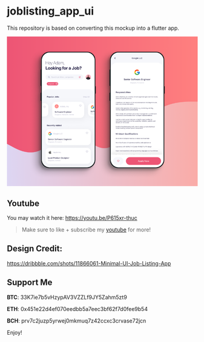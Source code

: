 # joblisting_app_ui

This repository is based on converting this mockup into a flutter app.

![job lising app](assets/images/thumbnail.png?raw=true)

## Youtube
You may watch it here: https://youtu.be/P615xr-thuc
>Make sure to like + subscribe my [youtube](https://www.youtube.com/c/minimalistuxdev) for more!

## Design Credit:
https://dribbble.com/shots/11866061-Minimal-UI-Job-Listing-App


## Support Me

**BTC**: 33K7ie7b5vHzypAV3VZZLf9JY5Zahm5zt9

**ETH**: 0x451e22d4ef070eedbb5a7eec3bf62f7d0fee9b54

**BCH**: prv7c2juzp5yrwej0mkmuq7z42ccxc3crvase72jcn 

Enjoy!
